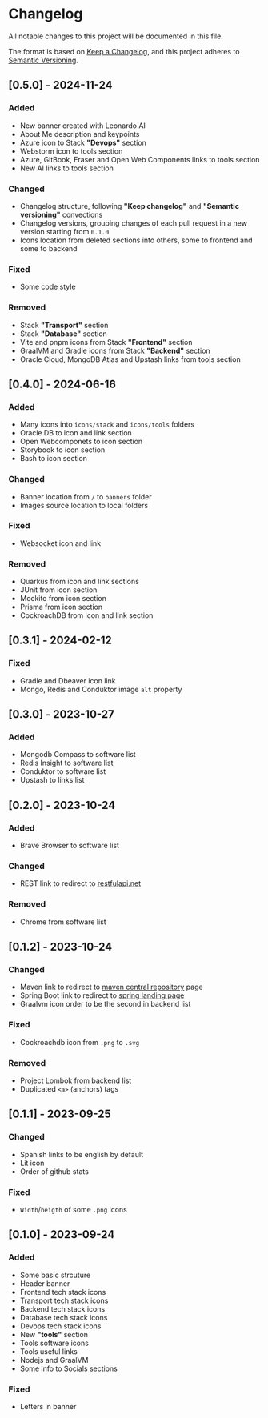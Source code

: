 # Changelog

All notable changes to this project will be documented in this file.

The format is based on [Keep a Changelog](https://keepachangelog.com/en/1.1.0/),
and this project adheres to [Semantic Versioning](https://semver.org/spec/v2.0.0.html).

## [0.5.0] - 2024-11-24

### Added

- New banner created with Leonardo AI
- About Me description and keypoints
- Azure icon to Stack **"Devops"** section
- Webstorm icon to tools section
- Azure, GitBook, Eraser and Open Web Components links to tools section
- New AI links to tools section

### Changed

- Changelog structure, following **"Keep changelog"** and **"Semantic versioning"** convections
- Changelog versions, grouping changes of each pull request in a new version starting from `0.1.0`
- Icons location from deleted sections into others, some to frontend and some to backend

### Fixed

- Some code style

### Removed

- Stack **"Transport"** section
- Stack **"Database"** section
- Vite and pnpm icons from Stack **"Frontend"** section
- GraalVM and Gradle icons from Stack **"Backend"** section
- Oracle Cloud, MongoDB Atlas and Upstash links from tools section

## [0.4.0] - 2024-06-16

### Added

- Many icons into `icons/stack` and `icons/tools` folders
- Oracle DB to icon and link section
- Open Webcomponets to icon section
- Storybook to icon section
- Bash to icon section

### Changed

- Banner location from `/` to `banners` folder
- Images source location to local folders

### Fixed

- Websocket icon and link

### Removed

- Quarkus from icon and link sections
- JUnit from icon section
- Mockito from icon section
- Prisma from icon section
- CockroachDB from icon and link section

## [0.3.1] - 2024-02-12

### Fixed

- Gradle and Dbeaver icon link
- Mongo, Redis and Conduktor image `alt` property

## [0.3.0] - 2023-10-27

### Added

- Mongodb Compass to software list
- Redis Insight to software list
- Conduktor to software list
- Upstash to links list

## [0.2.0] - 2023-10-24

### Added

- Brave Browser to software list

### Changed

- REST link to redirect to [restfulapi.net](restfulapi.net)

### Removed

- Chrome from software list

## [0.1.2] - 2023-10-24

### Changed

- Maven link to redirect to [maven central repository](https://central.sonatype.com/) page
- Spring Boot link to redirect to [spring landing page](https://spring.io/)
- Graalvm icon order to be the second in backend list

### Fixed

- Cockroachdb icon from `.png` to `.svg`

### Removed

- Project Lombok from backend list
- Duplicated `<a>` (anchors) tags

## [0.1.1] - 2023-09-25

### Changed

- Spanish links to be english by default
- Lit icon
- Order of github stats

### Fixed

- `Width`/`heigth` of some `.png` icons

## [0.1.0] - 2023-09-24

### Added

- Some basic strcuture
- Header banner
- Frontend tech stack icons
- Transport tech stack icons
- Backend tech stack icons
- Database tech stack icons
- Devops tech stack icons
- New **"tools"** section
- Tools software icons
- Tools useful links
- Nodejs and GraalVM
- Some info to Socials sections

### Fixed

- Letters in banner